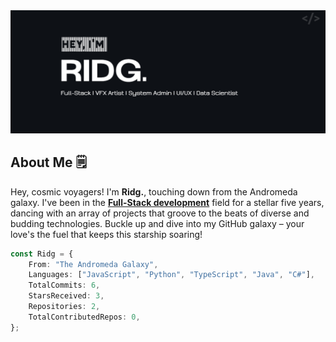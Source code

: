 <img src="https://raw.githubusercontent.com/Ridg1x/Ridg1x/main/assets/ridg-banner.png" />

## About Me 🗒️
Hey, cosmic voyagers! I'm **Ridg.**, touching down from the Andromeda galaxy. I've been in the <ins>**Full-Stack development**</ins> field for a stellar five years, dancing with an array of projects that groove to the beats of diverse and budding technologies. Buckle up and dive into my GitHub galaxy – your love's the fuel that keeps this starship soaring!

```ts
const Ridg = {
    From: "The Andromeda Galaxy",
    Languages: ["JavaScript", "Python", "TypeScript", "Java", "C#"],
    TotalCommits: 6,
    StarsReceived: 3,
    Repositories: 2,
    TotalContributedRepos: 0,
};
```